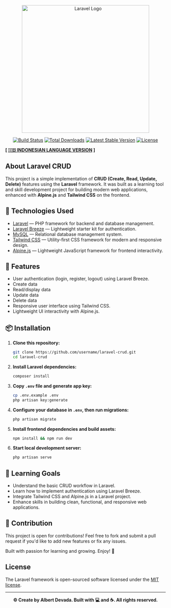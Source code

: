 <p align="center">
  <a href="https://laravel.com" target="_blank">
    <img src="https://raw.githubusercontent.com/laravel/art/master/logo-lockup/5%20SVG/2%20CMYK/1%20Full%20Color/laravel-logolockup-cmyk-red.svg" width="400" alt="Laravel Logo">
  </a>
</p>

<p align="center">
  <a href="https://github.com/laravel/framework/actions"><img src="https://github.com/laravel/framework/workflows/tests/badge.svg" alt="Build Status"></a>
  <a href="https://packagist.org/packages/laravel/framework"><img src="https://img.shields.io/packagist/dt/laravel/framework" alt="Total Downloads"></a>
  <a href="https://packagist.org/packages/laravel/framework"><img src="https://img.shields.io/packagist/v/laravel/framework" alt="Latest Stable Version"></a>
  <a href="https://packagist.org/packages/laravel/framework"><img src="https://img.shields.io/packagist/l/laravel/framework" alt="License"></a>
</p>

**[ [🇮🇩 INDONESIAN LANGUAGE VERSION](https://translate.google.com/translate?hl=&sl=en&tl=id&u=https://github.com/albertdveada/laravel-breeze-crud) ]**

## About Laravel CRUD

This project is a simple implementation of **CRUD (Create, Read, Update, Delete)** features using the **Laravel** framework. It was built as a learning tool and skill development project for building modern web applications, enhanced with **Alpine.js** and **Tailwind CSS** on the frontend.

## 🔧 Technologies Used

- [Laravel](https://laravel.com/) — PHP framework for backend and database management.
- [Laravel Breeze](https://laravel.com/docs/starter-kits#laravel-breeze) — Lightweight starter kit for authentication.
- [MySQL](https://www.mysql.com/) — Relational database management system.
- [Tailwind CSS](https://tailwindcss.com/) — Utility-first CSS framework for modern and responsive design.
- [Alpine.js](https://alpinejs.dev/) — Lightweight JavaScript framework for frontend interactivity.

## 🚀 Features

- User authentication (login, register, logout) using Laravel Breeze.
- Create data
- Read/display data
- Update data
- Delete data
- Responsive user interface using Tailwind CSS.
- Lightweight UI interactivity with Alpine.js.


## 📦 Installation

1. **Clone this repository:**
   ```bash
   git clone https://github.com/username/laravel-crud.git
   cd laravel-crud
    ```
2. **Install Laravel dependencies:**
   ```bash
   composer install
    ```
3. **Copy ``.env`` file and generate app key:**
   ```bash
   cp .env.example .env
   php artisan key:generate
    ```
4. **Configure your database in ``.env``, then run migrations:**
   ```bash
   php artisan migrate
    ```
5. **Install frontend dependencies and build assets:**
   ```bash
   npm install && npm run dev
    ```
5. **Start local development server:**
   ```bash
   php artisan serve
    ```

## 🎯 Learning Goals
- Understand the basic CRUD workflow in Laravel.
- Learn how to implement authentication using Laravel Breeze.
- Integrate Tailwind CSS and Alpine.js in a Laravel project.
- Enhance skills in building clean, functional, and responsive web applications.

## 🙌 Contribution
This project is open for contributions! Feel free to fork and submit a pull request if you'd like to add new features or fix any issues.

Built with passion for learning and growing. Enjoy! 🚀
## License

The Laravel framework is open-sourced software licensed under the [MIT license](https://opensource.org/licenses/MIT).

---

<p align="center">
  <b>© Create by Albert Devada. Built with 💻 and ☕. All rights reserved.</b>
</p>
